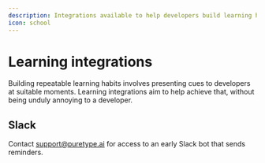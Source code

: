 ```yaml
---
description: Integrations available to help developers build learning habits
icon: school
---
```


# Learning integrations

Building repeatable learning habits involves presenting cues to developers at suitable moments. Learning integrations aim to help achieve that, without being unduly annoying to a developer.

## Slack

Contact [support@puretype.ai](mailto:support@puretype.ai) for access to an early Slack bot that sends reminders.
